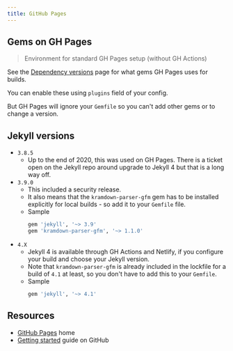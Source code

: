 ```yaml
---
title: GitHub Pages
---
```


## Gems on GH Pages
> Environment for standard GH Pages setup (without GH Actions)

See the [Dependency versions](https://pages.github.com/versions/) page for what gems GH Pages uses for builds.

You can enable these using `plugins` field of your config.

But GH Pages will ignore your `Gemfile` so you can't add other gems or to change a version.


## Jekyll versions

- `3.8.5` 
    - Up to the end of 2020, this was used on GH Pages. There is a ticket open on the Jekyll repo around upgrade to Jekyll 4 but that is a long way off.
- `3.9.0` 
    - This included a security release. 
    - It also means that the `kramdown-parser-gfm` gem has to be installed explicitly for local builds - so add it to your `Gemfile` file.
    - Sample
        ```ruby
        gem 'jekyll', '~> 3.9'
        gem 'kramdown-parser-gfm', '~> 1.1.0'
        ```
- `4.X` 
    - Jekyll 4 is available through GH Actions and Netlify, if you configure your build and choose your Jekyll version. 
    - Note that `kramdown-parser-gfm` is already included in the lockfile for a build of `4.1` at least, so you don't have to add this to your `Gemfile`. 
    - Sample
        ```ruby
        gem 'jekyll', '~> 4.1'
        ```

## Resources

- [GitHub Pages](https://pages.github.com/) home
- [Getting started](https://guides.github.com/features/pages/) guide on GitHub
